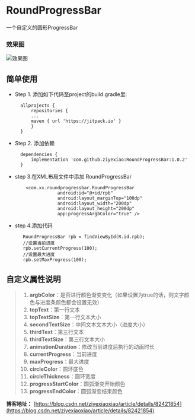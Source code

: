 # RoundProgressBar
一个自定义的圆形ProgressBar

### 效果图

![效果图](http://m.qpic.cn/psb?/V14Ej48r2rOT1E/xF3UHkspNPUm4kCY70ABO3leri2yTmKguFV0d2VvafE!/b/dFkAAAAAAAAA&bo=aAGAAmgBgAICOR0!&rf=viewer_4)

## 简单使用
* Step 1. 添加如下代码至project的build.gradle里:

	    allprojects {
	    	repositories {
			...
			maven { url 'https://jitpack.io' }
		    }
	    }
	
* Step 2. 添加依赖

	    dependencies {
	        implementation 'com.github.ziyexiao:RoundProgressBar:1.0.2'
	    }
	    
* step 3.在XML布局文件中添加 RoundProgressBar

          <com.xx.roundprogressbar.RoundProgressBar
                      android:id="@+id/rpb"
                      android:layout_marginTop="100dp"
                      android:layout_width="200dp"
                      android:layout_height="200dp"
                      app:progressArgbColor="true" />
                    
* step 4.添加代码

         RoundProgressBar rpb = findViewById(R.id.rpb);
         //设置当前进度
         rpb.setCurrentProgress(100);
         //设置最大进度
         rpb.setMaxProgress(100);
         

## 自定义属性说明

>1. **argbColor**：是否进行颜色渐变变化（如果设置为true的话，则文字颜色与进度条颜色都会设置无效）
>2. **topText**：第一行文本
>3. **topTextSize**：第一行文本大小
>4. **secondTextSize**：中间文本文本大小（进度大小）
>5. **thirdText**：第三行文本
>6. **thirdTextSize**：第三行文本大小
>7. **animationDuration**：修改当前进度后执行的动画时长
>8. **currentProgress**：当前进度
>9. **maxProgress**：最大进度
>10. **circleColor**：圆环底色
>11. **circleThickness**：圆环宽度
>12. **progressStartColor**：圆弧渐变开始颜色
>13. **progressEndColor**：圆弧渐变结束颜色


**博客地址：** [https://blog.csdn.net/ziyexiaoxiao/article/details/82421854](https://blog.csdn.net/ziyexiaoxiao/article/details/82421854)


       
        
 
 

